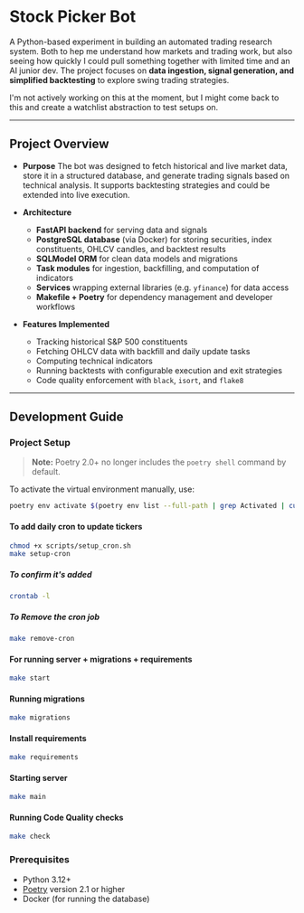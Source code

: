 # Stock Picker Bot

A Python-based experiment in building an automated trading research system.  Both to hep me understand how markets and trading work,
but also seeing how quickly I could pull something together with limited time and an AI junior dev.
The project focuses on **data ingestion, signal generation, and simplified backtesting** to explore swing trading strategies.

I'm not actively working on this at the moment, but I might come back to this and create a watchlist abstraction to test setups on.

---

## Project Overview

- **Purpose**
  The bot was designed to fetch historical and live market data, store it in a structured database, and generate trading signals based on technical analysis. It supports backtesting strategies and could be extended into live execution.

- **Architecture**
  - **FastAPI backend** for serving data and signals
  - **PostgreSQL database** (via Docker) for storing securities, index constituents, OHLCV candles, and backtest results
  - **SQLModel ORM** for clean data models and migrations
  - **Task modules** for ingestion, backfilling, and computation of indicators
  - **Services** wrapping external libraries (e.g. `yfinance`) for data access
  - **Makefile + Poetry** for dependency management and developer workflows

- **Features Implemented**
  - Tracking historical S&P 500 constituents
  - Fetching OHLCV data with backfill and daily update tasks
  - Computing technical indicators
  - Running backtests with configurable execution and exit strategies
  - Code quality enforcement with `black`, `isort`, and `flake8`

---
## Development Guide

###  Project Setup

> **Note:** Poetry 2.0+ no longer includes the `poetry shell` command by default.

To activate the virtual environment manually, use:

```bash
poetry env activate $(poetry env list --full-path | grep Activated | cut -d' ' -f1)
```

#### To add daily cron to update tickers
```bash
chmod +x scripts/setup_cron.sh
make setup-cron
```

##### To confirm it's added
```bash
crontab -l
```

##### To Remove the cron job
```bash
make remove-cron
```

#### For running server + migrations + requirements
```bash
make start
```

#### Running migrations
```bash
make migrations
```

#### Install requirements
```bash
make requirements
```

#### Starting server
```bash
make main
```

#### Running Code Quality checks
```bash
make check
```

### Prerequisites

- Python 3.12+
- [Poetry](https://python-poetry.org/docs/#installation) version 2.1 or higher
- Docker (for running the database)
